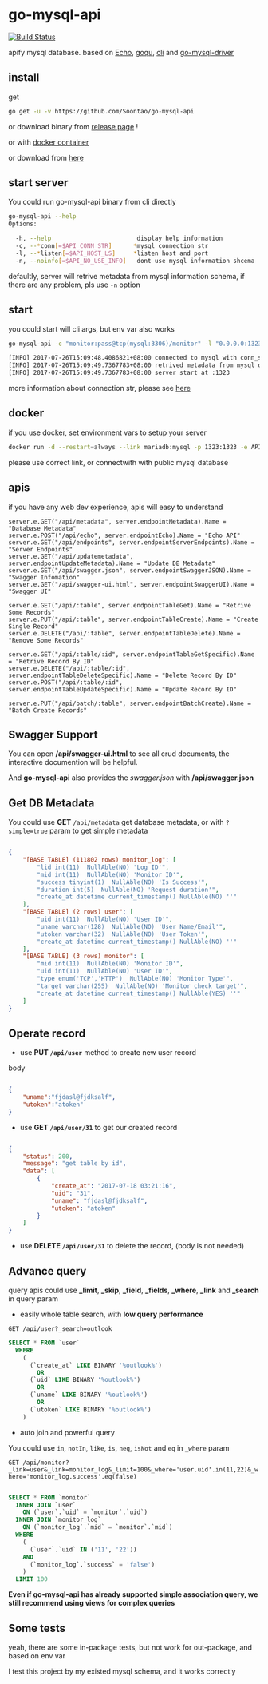 # go-mysql-api

[![Build Status](https://ci.fornever.org/buildStatus/icon?job=go-mysql-api)](https://ci.fornever.org/job/go-mysql-api)

apify mysql database. based on [Echo](https://github.com/labstack/echo), [goqu](https://github.com/doug-martin/goqu), [cli](https://github.com/mkideal/cli) and [go-mysql-driver](https://github.com/go-sql-driver/mysql)

## install

get

```bash
go get -u -v https://github.com/Soontao/go-mysql-api
```

or download binary from [release page](https://github.com/Soontao/go-mysql-api/releases) !

or with [docker container](https://hub.docker.com/r/theosun/go-mysql-api/)

or download from [here](https://download.fornever.org/go-mysql-api/latest/)

## start server

You could run go-mysql-api binary from cli directly

```bash
go-mysql-api --help
Options:

  -h, --help                        display help information
  -c, --*conn[=$API_CONN_STR]      *mysql connection str
  -l, --*listen[=$API_HOST_LS]     *listen host and port
  -n, --noinfo[=$API_NO_USE_INFO]   dont use mysql information shcema

```

defaultly, server will retrive metadata from mysql information schema, if there are any problem, pls use `-n` option

## start

you could start will cli args, but env var also works

```bash
go-mysql-api -c "monitor:pass@tcp(mysql:3306)/monitor" -l "0.0.0.0:1323"

[INFO] 2017-07-26T15:09:48.4086821+08:00 connected to mysql with conn_str: monitor:pass@tcp(mysql:3306)/monitor
[INFO] 2017-07-26T15:09:49.7367783+08:00 retrived metadata from mysql database: monitor
[INFO] 2017-07-26T15:09:49.7367783+08:00 server start at :1323
```

more information about connection str, please see [here](https://github.com/go-sql-driver/mysql#examples)

## docker

if you use docker, set environment vars to setup your server

```bash
docker run -d --restart=always --link mariadb:mysql -p 1323:1323 -e API_CONN_STR='user:pass@tcp(domain:port)/db' -e API_HOST_LS=':1323' theosun/go-mysql-api:latest
```

please use correct link, or connectwith with public mysql database

## apis

if you have any web dev experience, apis will easy to understand

```golang
server.e.GET("/api/metadata", server.endpointMetadata).Name = "Database Metadata"
server.e.POST("/api/echo", server.endpointEcho).Name = "Echo API"
server.e.GET("/api/endpoints", server.endpointServerEndpoints).Name = "Server Endpoints"
server.e.GET("/api/updatemetadata", server.endpointUpdateMetadata).Name = "Update DB Metadata"
server.e.GET("/api/swagger.json", server.endpointSwaggerJSON).Name = "Swagger Infomation"
server.e.GET("/api/swagger-ui.html", server.endpointSwaggerUI).Name = "Swagger UI"

server.e.GET("/api/:table", server.endpointTableGet).Name = "Retrive Some Records"
server.e.PUT("/api/:table", server.endpointTableCreate).Name = "Create Single Record"
server.e.DELETE("/api/:table", server.endpointTableDelete).Name = "Remove Some Records"

server.e.GET("/api/:table/:id", server.endpointTableGetSpecific).Name = "Retrive Record By ID"
server.e.DELETE("/api/:table/:id", server.endpointTableDeleteSpecific).Name = "Delete Record By ID"
server.e.POST("/api/:table/:id", server.endpointTableUpdateSpecific).Name = "Update Record By ID"

server.e.PUT("/api/batch/:table", server.endpointBatchCreate).Name = "Batch Create Records"
```

## Swagger Support

You can open **/api/swagger-ui.html** to see all crud documents, the interactive documention will be helpful.

And **go-mysql-api** also provides the *swagger.json* with **/api/swagger.json**

## Get DB Metadata

You could use **GET** `/api/metadata` get database metadata, or with `?simple=true` param to get simple metadata

```json

{
    "[BASE TABLE] (111802 rows) monitor_log": [
        "lid int(11)  NullAble(NO) 'Log ID'",
        "mid int(11)  NullAble(NO) 'Monitor ID'",
        "success tinyint(1)  NullAble(NO) 'Is Success'",
        "duration int(5)  NullAble(NO) 'Request duration'",
        "create_at datetime current_timestamp() NullAble(NO) ''"
    ],
    "[BASE TABLE] (2 rows) user": [
        "uid int(11)  NullAble(NO) 'User ID'",
        "uname varchar(128)  NullAble(NO) 'User Name/Email'",
        "utoken varchar(32)  NullAble(NO) 'User Token'",
        "create_at datetime current_timestamp() NullAble(NO) ''"
    ],
    "[BASE TABLE] (3 rows) monitor": [
        "mid int(11)  NullAble(NO) 'Monitor ID'",
        "uid int(11)  NullAble(NO) 'User ID'",
        "type enum('TCP','HTTP')  NullAble(NO) 'Monitor Type'",
        "target varchar(255)  NullAble(NO) 'Monitor check target'",
        "create_at datetime current_timestamp() NullAble(YES) ''"
    ]
}

```

## Operate record

* use **PUT `/api/user`** method to create new user record

body

```json

{
    "uname":"fjdasl@fjdksalf",
    "utoken":"atoken"
}

```

* use **GET `/api/user/31`** to get our created record

```json

{
    "status": 200,
    "message": "get table by id",
    "data": [
        {
            "create_at": "2017-07-18 03:21:16",
            "uid": "31",
            "uname": "fjdasl@fjdksalf",
            "utoken": "atoken"
        }
    ]
}
```

* use **DELETE `/api/user/31`** to delete the record, (body is not needed)

## Advance query

query apis could use **_limit**, **_skip**, **_field**, **_fields**, **_where**, **_link** and **_search** in query param

* easily whole table search, with **low query performance**

`GET /api/user?_search=outlook`

```sql
SELECT * FROM `user`
  WHERE
    (
      (`create_at` LIKE BINARY '%outlook%')
        OR
      (`uid` LIKE BINARY '%outlook%')
        OR
      (`uname` LIKE BINARY '%outlook%')
        OR
      (`utoken` LIKE BINARY '%outlook%')
    )
```

* auto join and powerful query

You could use `in`, `notIn`, `like`, `is`, `neq`, `isNot` and `eq` in `_where` param

`GET /api/monitor?_link=user&_link=monitor_log&_limit=100&_where='user.uid'.in(11,22)&_where='monitor_log.success'.eq(false)`

```sql

SELECT * FROM `monitor`
  INNER JOIN `user`
    ON (`user`.`uid` = `monitor`.`uid`)
  INNER JOIN `monitor_log`
    ON (`monitor_log`.`mid` = `monitor`.`mid`)
  WHERE
    (
      (`user`.`uid` IN ('11', '22'))
    AND
      (`monitor_log`.`success` = 'false')
    )
  LIMIT 100

```

**Even if go-mysql-api has already supported simple association query, we still recommend using views for complex queries**

## Some tests

yeah, there are some in-package tests, but not work for out-package, and based on env var

I test this project by my existed mysql schema, and it works correctly

